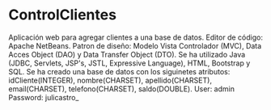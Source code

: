 # ControlClientes
Aplicación web para agregar clientes a una base de datos.
Editor de código: Apache NetBeans.
Patron de diseño: Modelo Vista Controlador (MVC), Data Acces Object (DAO) y Data Transfer Object (DTO).
Se ha utilizado Java (JDBC, Servlets, JSP's, JSTL, Expressive Language), HTML, Bootstrap y SQL.
Se ha creado una base de datos con los siguinetes atributos:
idCliente(INTEGER), nombre(CHARSET), apellido(CHARSET), email(CHARSET), telefono(CHARSET), saldo(DOUBLE).
User: admin
Password: julicastro_




